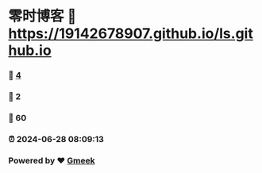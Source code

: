 # 零时博客 :link: https://19142678907.github.io/ls.github.io 
### :page_facing_up: [4](https://19142678907.github.io/ls.github.io/tag.html) 
### :speech_balloon: 2 
### :hibiscus: 60 
### :alarm_clock: 2024-06-28 08:09:13 
### Powered by :heart: [Gmeek](https://github.com/Meekdai/Gmeek)
